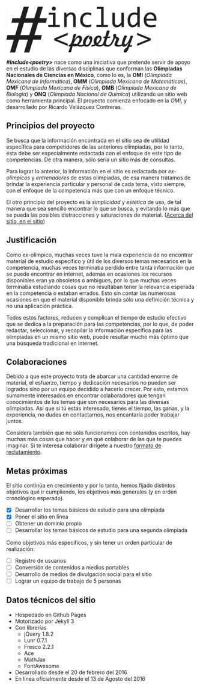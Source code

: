 ![Logo](Recursos/Multimedia/Include.png)

***&#35;include&lt;poetry&gt;*** nace como una iniciativa que pretende servir de apoyo en el estudio de las diversas disciplinas que conforman las **Olimpiadas Nacionales de Ciencias en México**, como lo es, la **OMI** (*Olimpiada Mexicana de Informática*), **OMM** (*Olimpiada Mexicana de Matemáticas*), **OMF** (*Olimpiada Mexicana de Física*), **OMB** (*Olimpiada Mexicana de Biología*) y **ONQ** (*Olimpiada Nacional de Química*) utilizando un sitio web como herramienta principal. El proyecto comienza enfocado en la *OMI*, y desarrollado por Ricardo Velázquez Contreras.

## Principios del proyecto

Se busca que la información encontrada en el sitio sea de utilidad específica para competidores de las anteriores olimpiadas, por lo tanto, ésta debe ser especialmente redactada con el enfoque de este tipo de competencias. De otra manera, sólo sería un sitio más de consultas. 

Para lograr lo anterior, la información en el sitio es redactada por *ex-olímpicos* y *entrenadores* de estas olimpiadas, de esa manera tratamos de brindar la experiencia particular y personal de cada tema, visto siempre, con el enfoque de la competencia más que con un enfoque técnico. 

El otro principio del proyecto es la *simplicidad* y *estética* de uso, de tal manera que sea sencillo encontrar lo que se busca, y evitando lo más que se pueda las posibles distracciones y saturaciones de material. ([Acerca del sitio, en el sitio](https://include-poetry.github.io/Acerca-de/ "Acerca del sitio"))

## Justificación

Como ex-olímpico, muchas veces tuve la mala experiencia de no encontrar material de estudio específico y útil de los diversos temas necesarios en la competencia, muchas veces terminaba perdido entre tanta información que se puede encontrar en internet, además en ocasiones los recursos disponibles eran ya obsoletos o ambiguos, por lo que muchas veces terminaba estudiando cosas que no resultaban tener la relevancia esperada en la competencia o estaban errados. Esto sin contar las numerosas ocasiones en que el material disponible brinda sólo una definición técnica y no una aplicación práctica.

Todos estos factores, reducen y complican el tiempo de estudio efectivo que se dedica a la preparación para las competencias, por lo que, de poder redactar, seleccionar, y recopilar la información específica para las olimpiadas en un mismo sitio web, puede resultar mucho más óptimo que una búsqueda tradicional en internet.

## Colaboraciones

Debido a que este proyecto trata de abarcar una cantidad enorme de material, el esfuerzo, tiempo y dedicación necesarios no pueden ser logrados sino por un equipo decidido a hacerlo crecer. Por esto, estamos sumamente interesados en encontrar colaboradores que tengan conocimientos de los temas que son necesarios para las diversas olimpiadas. Así que si tú estás interesado, tienes el tiempo, las ganas, y la experiencia, no dudes en contactarnos, nos encantaría poder trabajar juntos.

Considera también que no sólo funcionamos con contenidos escritos, hay muchas más cosas que hacer y en qué colaborar de las que te puedes imaginar. Si te interesa colaborar dirígete a nuestro [formato de reclutamiento](https://include-poetry.github.io/Reclutamiento/ "Reclutamiento").

## Metas próximas

El sitio continúa en crecimiento y por lo tanto, hemos fijado distintos objetivos qué ir cumpliendo, los objetivos más generales (y en orden cronológico esperado).

- [x] Desarrollar los temas básicos de estudio para una olimpiada
- [x] Poner el sitio en línea
- [ ] Obtener un dominio propio
- [ ] Desarrollar los temas básicos de estudio para una segunda olimpiada

Como objetivos más específicos, y sin  tener un orden particular de realización:

- [ ] Registro de usuarios
- [ ] Conversión de contenidos a medios portables
- [ ] Desarrollo de medios de divulgación social para el sitio
- [ ] Lograr un equipo de trabajo de 5 personas

## Datos técnicos del sitio

- Hospedado en Github Pages
- Motorizado por Jekyll 3
- Con librerías
	- jQuery 1.8.2
	- Lunr 0.7.1
	- Fresco 2.2.1
	- Ace
	- MathJax
	- FontAwesome
- Desarrollado desde el 20 de febrero del 2016
- En línea oficialmente desde el 13 de Agosto del 2016